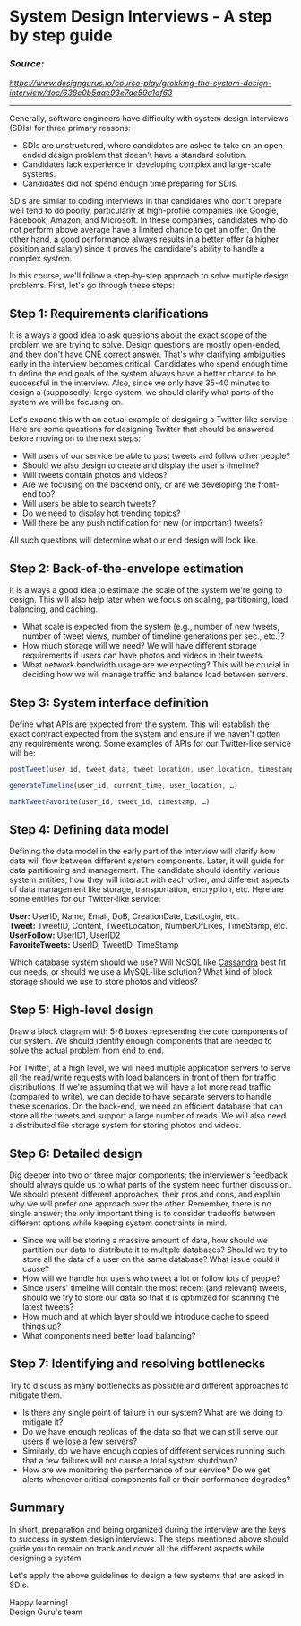 # System Design Interviews - A step by step guide

### *Source:*
*https://www.designgurus.io/course-play/grokking-the-system-design-interview/doc/638c0b5aac93e7ae59a1af63*

---
Generally, software engineers have difficulty with system design interviews (SDIs) for three primary reasons: 
* SDIs are unstructured, where candidates are asked to take on an open-ended design problem that doesn't have a standard solution.
* Candidates lack experience in developing complex and large-scale systems.
* Candidates did not spend enough time preparing for SDIs.

SDIs are similar to coding interviews in that candidates who don't prepare well tend to do poorly, particularly at high-profile companies like Google, Facebook, Amazon, and Microsoft. In these companies, candidates who do not perform above average have a limited chance to get an offer. On the other hand, a good performance always results in a better offer (a higher position and salary) since it proves the candidate's ability to handle a complex system.

In this course, we'll follow a step-by-step approach to solve multiple design problems. First, let's go through these steps:

## Step 1: Requirements clarifications

It is always a good idea to ask questions about the exact scope of the problem we are trying to solve. Design questions are mostly open-ended, and they don't have ONE correct answer. That's why clarifying ambiguities early in the interview becomes critical. Candidates who spend enough time to define the end goals of the system always have a better chance to be successful in the interview. Also, since we only have 35-40 minutes to design a (supposedly) large system, we should clarify what parts of the system we will be focusing on.

Let's expand this with an actual example of designing a Twitter-like service. Here are some questions for designing Twitter that should be answered before moving on to the next steps:

* Will users of our service be able to post tweets and follow other people? 
* Should we also design to create and display the user's timeline? 
* Will tweets contain photos and videos?
* Are we focusing on the backend only, or are we developing the front-end too? 
* Will users be able to search tweets? 
* Do we need to display hot trending topics? 
* Will there be any push notification for new (or important) tweets?

All such questions will determine what our end design will look like.
## Step 2: Back-of-the-envelope estimation

It is always a good idea to estimate the scale of the system we're going to design. This will also help later when we focus on scaling, partitioning, load balancing, and caching.

* What scale is expected from the system (e.g., number of new tweets, number of tweet views, number of timeline generations per sec., etc.)? 
* How much storage will we need? We will have different storage requirements if users can have photos and videos in their tweets.
* What network bandwidth usage are we expecting? This will be crucial in deciding how we will manage traffic and balance load between servers.

## Step 3: System interface definition

Define what APIs are expected from the system. This will establish the exact contract expected from the system and ensure if we haven't gotten any requirements wrong. Some examples of APIs for our Twitter-like service will be:

```js
postTweet(user_id, tweet_data, tweet_location, user_location, timestamp, …)  
```
```js
generateTimeline(user_id, current_time, user_location, …)  
```
```js
markTweetFavorite(user_id, tweet_id, timestamp, …)  
```

## Step 4: Defining data model

Defining the data model in the early part of the interview will clarify how data will flow between different system components. Later, it will guide for data partitioning and management. The candidate should identify various system entities, how they will interact with each other, and different aspects of data management like storage, transportation, encryption, etc. Here are some entities for our Twitter-like service:

**User:** UserID, Name, Email, DoB, CreationDate, LastLogin, etc.  
**Tweet:** TweetID, Content, TweetLocation, NumberOfLikes, TimeStamp, etc.  
**UserFollow:** UserID1, UserID2  
**FavoriteTweets:** UserID, TweetID, TimeStamp  

Which database system should we use? Will NoSQL like [Cassandra](https://en.wikipedia.org/wiki/Apache_Cassandra) best fit our needs, or should we use a MySQL-like solution? What kind of block storage should we use to store photos and videos?

## Step 5: High-level design

Draw a block diagram with 5-6 boxes representing the core components of our system. We should identify enough components that are needed to solve the actual problem from end to end.

For Twitter, at a high level, we will need multiple application servers to serve all the read/write requests with load balancers in front of them for traffic distributions. If we're assuming that we will have a lot more read traffic (compared to write), we can decide to have separate servers to handle these scenarios. On the back-end, we need an efficient database that can store all the tweets and support a large number of reads. We will also need a distributed file storage system for storing photos and videos. 


## Step 6: Detailed design

Dig deeper into two or three major components; the interviewer's feedback should always guide us to what parts of the system need further discussion. We should present different approaches, their pros and cons, and explain why we will prefer one approach over the other. Remember, there is no single answer; the only important thing is to consider tradeoffs between different options while keeping system constraints in mind.

* Since we will be storing a massive amount of data, how should we partition our data to distribute it to multiple databases? Should we try to store all the data of a user on the same database? What issue could it cause? 
* How will we handle hot users who tweet a lot or follow lots of people? 
* Since users' timeline will contain the most recent (and relevant) tweets, should we try to store our data so that it is optimized for scanning the latest tweets?
* How much and at which layer should we introduce cache to speed things up? 
* What components need better load balancing?

## Step 7: Identifying and resolving bottlenecks

Try to discuss as many bottlenecks as possible and different approaches to mitigate them.

* Is there any single point of failure in our system? What are we doing to mitigate it? 
* Do we have enough replicas of the data so that we can still serve our users if we lose a few servers? 
* Similarly, do we have enough copies of different services running such that a few failures will not cause a total system shutdown?
* How are we monitoring the performance of our service? Do we get alerts whenever critical components fail or their performance degrades?

## Summary

In short, preparation and being organized during the interview are the keys to success in system design interviews. The steps mentioned above should guide you to remain on track and cover all the different aspects while designing a system. 

Let's apply the above guidelines to design a few systems that are asked in SDIs.

Happy learning!  
Design Guru's team 

